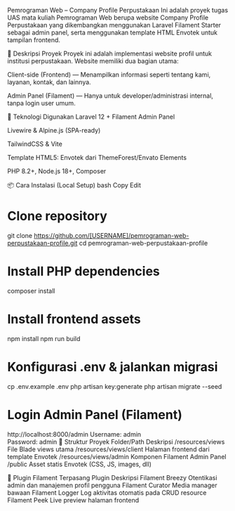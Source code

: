 Pemrograman Web – Company Profile Perpustakaan
Ini adalah proyek tugas UAS mata kuliah Pemrograman Web berupa website Company Profile Perpustakaan yang dikembangkan menggunakan Laravel Filament Starter sebagai admin panel, serta menggunakan template HTML Envotek untuk tampilan frontend.



📌 Deskripsi Proyek
Proyek ini adalah implementasi website profil untuk institusi perpustakaan. Website memiliki dua bagian utama:

Client-side (Frontend) — Menampilkan informasi seperti tentang kami, layanan, kontak, dan lainnya.

Admin Panel (Filament) — Hanya untuk developer/administrasi internal, tanpa login user umum.

🚀 Teknologi Digunakan
Laravel 12 + Filament Admin Panel

Livewire & Alpine.js (SPA-ready)

TailwindCSS & Vite

Template HTML5: Envotek dari ThemeForest/Envato Elements

PHP 8.2+, Node.js 18+, Composer

📦 Cara Instalasi (Local Setup)
bash
Copy
Edit
# Clone repository
git clone https://github.com/[USERNAME]/pemrograman-web-perpustakaan-profile.git
cd pemrograman-web-perpustakaan-profile

# Install PHP dependencies
composer install

# Install frontend assets
npm install
npm run build

# Konfigurasi .env & jalankan migrasi
cp .env.example .env
php artisan key:generate
php artisan migrate --seed

# Login Admin Panel (Filament)
http://localhost:8000/admin
Username: admin  
Password: admin
🎨 Struktur Proyek
Folder/Path	Deskripsi
/resources/views	File Blade views utama
/resources/views/client	Halaman frontend dari template Envotek
/resources/views/admin	Komponen Filament Admin Panel
/public	Asset statis Envotek (CSS, JS, images, dll)

🔌 Plugin Filament Terpasang
Plugin	Deskripsi
Filament Breezy	Otentikasi admin dan manajemen profil pengguna
Filament Curator	Media manager bawaan
Filament Logger	Log aktivitas otomatis pada CRUD resource
Filament Peek	Live preview halaman frontend
